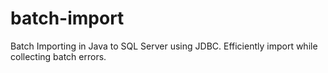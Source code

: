 # batch-import
Batch Importing in Java to SQL Server using JDBC. Efficiently import while collecting batch errors.
